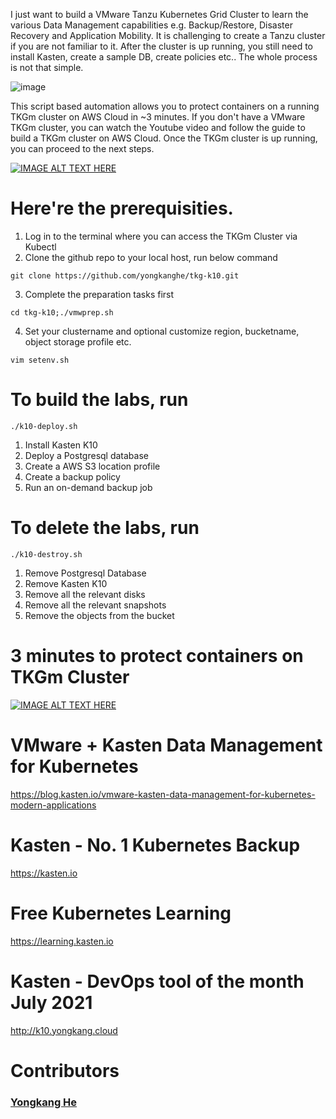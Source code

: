 I just want to build a VMware Tanzu Kubernetes Grid Cluster to learn the various Data Management capabilities e.g. Backup/Restore, Disaster Recovery and Application Mobility. It is challenging to create a Tanzu cluster if you are not familiar to it. After the cluster is up running, you still need to install Kasten, create a sample DB, create policies etc.. The whole process is not that simple.

![image](https://blog.kasten.io/hs-fs/hubfs/Blog%20Images/VMware-Kasten%20Data%20Management%20for%20Kubernetes%20and%20Modern%20Applications/KastenAndVMware-HolisticIntegration.png?width=893&name=KastenAndVMware-HolisticIntegration.png)

This script based automation allows you to protect containers on a running TKGm cluster on AWS Cloud in ~3 minutes. If you don't have a VMware TKGm cluster, you can watch the Youtube video and follow the guide to build a TKGm cluster on AWS Cloud. Once the TKGm cluster is up running, you can proceed to the next steps. 

[![IMAGE ALT TEXT HERE](https://img.youtube.com/vi/WglSH-GZQ1I/0.jpg)](https://www.youtube.com/watch?v=WglSH-GZQ1I)

# Here're the prerequisities. 
1. Log in to the terminal where you can access the TKGm Cluster via Kubectl
2. Clone the github repo to your local host, run below command
````
git clone https://github.com/yongkanghe/tkg-k10.git
````
3. Complete the preparation tasks first
````
cd tkg-k10;./vmwprep.sh
````
4. Set your clustername and optional customize region, bucketname, object storage profile etc.
````
vim setenv.sh
````
 
# To build the labs, run 
````
./k10-deploy.sh
````
1. Install Kasten K10
2. Deploy a Postgresql database
3. Create a AWS S3 location profile
4. Create a backup policy
5. Run an on-demand backup job

# To delete the labs, run 
````
./k10-destroy.sh
````
1. Remove Postgresql Database
2. Remove Kasten K10
3. Remove all the relevant disks
4. Remove all the relevant snapshots
5. Remove the objects from the bucket

# 3 minutes to protect containers on TKGm Cluster
[![IMAGE ALT TEXT HERE](https://img.youtube.com/vi/s9f8O7zs_QI/0.jpg)](https://www.youtube.com/watch?v=s9f8O7zs_QI)

# VMware + Kasten Data Management for Kubernetes
https://blog.kasten.io/vmware-kasten-data-management-for-kubernetes-modern-applications

# Kasten - No. 1 Kubernetes Backup
https://kasten.io 

# Free Kubernetes Learning
https://learning.kasten.io 

# Kasten - DevOps tool of the month July 2021
http://k10.yongkang.cloud

# Contributors

### [Yongkang He](http://yongkang.cloud)




